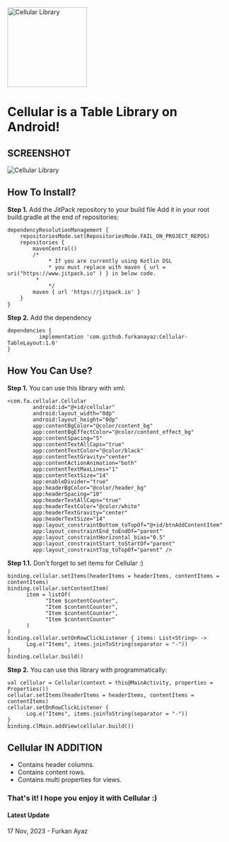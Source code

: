 <img src="https://raw.githubusercontent.com/furkanayaz/Cellular-TableLayout/master/cellular.png" width="180" height="180" title="Logo" align="middle" alt="Cellular Library">

# Cellular is a Table Library on Android!

## SCREENSHOT

<img src="https://raw.githubusercontent.com/furkanayaz/Cellular-TableLayout/master/layout.jpeg" title="Logo" align="middle" alt="Cellular Library">

## How To Install?

**Step 1.** Add the JitPack repository to your build file
Add it in your root build.gradle at the end of repositories:

```
dependencyResolutionManagement {
	repositoriesMode.set(RepositoriesMode.FAIL_ON_PROJECT_REPOS)
	repositories {
		mavenCentral()
		/*
        	 * If you are currently using Kotlin DSL
        	 * you must replace with maven { url = uri("https://www.jitpack.io" ) } in below code.
		 * 
        	 */
		maven { url 'https://jitpack.io' }
	}
}
```

**Step 2.** Add the dependency

```
dependencies {
	      implementation 'com.github.furkanayaz:Cellular-TableLayout:1.6'
}
```

## How You Can Use?

**Step 1.** You can use this library with xml:

```
<com.fa.cellular.Cellular
        android:id="@+id/cellular"
        android:layout_width="0dp"
        android:layout_height="0dp"
        app:contentBgColor="@color/content_bg"
        app:contentBgEffectColor="@color/content_effect_bg"
        app:contentSpacing="5"
        app:contentTextAllCaps="true"
        app:contentTextColor="@color/black"
        app:contentTextGravity="center"
        app:contentActionAnimation="both"
        app:contentTextMaxLines="1"
        app:contentTextSize="14"
        app:enableDivider="true"
        app:headerBgColor="@color/header_bg"
        app:headerSpacing="10"
        app:headerTextAllCaps="true"
        app:headerTextColor="@color/white"
        app:headerTextGravity="center"
        app:headerTextSize="14"
        app:layout_constraintBottom_toTopOf="@+id/btnAddContentItem"
        app:layout_constraintEnd_toEndOf="parent"
        app:layout_constraintHorizontal_bias="0.5"
        app:layout_constraintStart_toStartOf="parent"
        app:layout_constraintTop_toTopOf="parent" />
```

**Step 1.1.** Don't forget to set items for Cellular :)

```
binding.cellular.setItems(headerItems = headerItems, contentItems = contentItems)
binding.cellular.setContentItem(
      item = listOf(
            "Item $contentCounter",
            "Item $contentCounter",
            "Item $contentCounter",
            "Item $contentCounter"
      )
)
binding.cellular.setOnRowClickListener { items: List<String> ->
      Log.e("Items", items.joinToString(separator = "-"))
}
binding.cellular.build()
```

**Step 2.** You can use this library with programmatically:

```
val cellular = Cellular(context = this@MainActivity, properties = Properties())
cellular.setItems(headerItems = headerItems, contentItems = contentItems)
cellular.setOnRowClickListener { 
      Log.e("Items", items.joinToString(separator = "-"))
}
binding.clMain.addView(cellular.build())
```

## Cellular IN ADDITION

* Contains header columns.
* Contains content rows.
* Contains multi properties for views.

### That's it! I hope you enjoy it with Cellular :)

#### Latest Update

17 Nov, 2023 - Furkan Ayaz